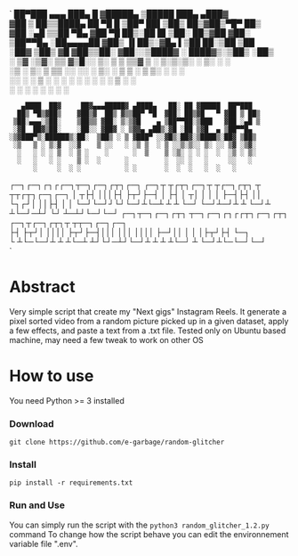 `
    ██▀███   ▄▄▄       ███▄    █ ▓█████▄  ▒█████   ███▄ ▄███▓   
   ▓██ ▒ ██▒▒████▄     ██ ▀█   █ ▒██▀ ██▌▒██▒  ██▒▓██▒▀█▀ ██▒   
   ▓██ ░▄█ ▒▒██  ▀█▄  ▓██  ▀█ ██▒░██   █▌▒██░  ██▒▓██    ▓██░  
   ▒██▀▀█▄  ░██▄▄▄▄██ ▓██▒  ▐▌██▒░▓█▄   ▌▒██   ██░▒██    ▒██   
   ░██▓ ▒██▒ ▓█   ▓██▒▒██░   ▓██░░▒████▓ ░ ████▓▒░▒██▒   ░██▒   
   ░ ▒▓ ░▒▓░ ▒▒   ▓▒█░░ ▒░   ▒ ▒  ▒▒▓  ▒ ░ ▒░▒░▒░ ░ ▒░   ░  ░   
     ░▒ ░ ▒░  ▒   ▒▒ ░░ ░░   ░ ▒░ ░ ▒  ▒   ░ ▒ ▒░ ░  ░      ░   
     ░░   ░   ░   ▒      ░   ░ ░  ░ ░  ░ ░ ░ ░ ▒  ░      ░     
      ░           ░  ░         ░    ░        ░ ░         ░     

       ▄████  ██▓     ██▓▄▄▄█████▓ ▄████▄   ██░ ██ ▓█████  ██▀███  
      ██▒ ▀█▒▓██▒    ▓██▒▓  ██▒ ▓▒▒██▀ ▀█  ▓██░ ██▒▓█   ▀ ▓██ ▒ ██▒
     ▒██░▄▄▄░▒██░    ▒██▒▒ ▓██░ ▒░▒▓█    ▄ ▒██▀▀██░▒███   ▓██ ░▄█ ▒
     ░▓█  ██▓▒██░    ░██░░ ▓██▓ ░ ▒▓▓▄ ▄██▒░▓█ ░██ ▒▓█  ▄ ▒██▀▀█▄  
    ░▒▓███▀▒░██████▒░██░  ▒██▒ ░ ▒ ▓███▀ ░░▓█▒░██▓░▒████▒░██▓ ▒██▒
     ░▒   ▒ ░ ▒░▓  ░░▓    ▒ ░░   ░ ░▒ ▒  ░ ▒ ░░▒░▒░░ ▒░ ░░ ▒▓ ░▒▓░
      ░   ░ ░ ░ ▒  ░ ▒ ░    ░      ░  ▒    ▒ ░▒░ ░ ░ ░  ░  ░▒ ░ ▒░
      ░   ░   ░ ░    ▒ ░  ░      ░         ░  ░░ ░   ░     ░░   ░ 
          ░     ░  ░ ░           ░ ░       ░  ░  ░   ░  ░   ░     

   ┌─┐┌─┐┌┐┌┌─┐┬─┐┌─┐┌┬┐┌─┐  ┌─┐┬  ┬┌┬┐┌─┐┬ ┬┌─┐┌┬┐  ┬  ┬┬┌┬┐┌─┐┌─┐
   │ ┬├┤ │││├┤ ├┬┘├─┤ │ ├┤   │ ┬│  │ │ │  ├─┤├┤  ││  └┐┌┘│ ││├┤ │ │
   └─┘└─┘┘└┘└─┘┴└─┴ ┴ ┴ └─┘  └─┘┴─┘┴ ┴ └─┘┴ ┴└─┘─┴┘   └┘ ┴─┴┘└─┘└─┘
   ┌─┐┬─┐┌─┐┌┬┐  ┬─┐┌─┐┌┐┌┌┬┐┌─┐┌┬┐  ┌─┐┬┌─┐┌┬┐┬ ┬┬─┐┌─┐┌─┐  
   ├┤ ├┬┘│ ││││  ├┬┘├─┤│││ │││ ││││  ├─┘││   │ │ │├┬┘├┤ └─┐  
   └  ┴└─└─┘┴ ┴  ┴└─┴ ┴┘└┘─┴┘└─┘┴ ┴  ┴  ┴└─┘ ┴ └─┘┴└─└─┘└─┘  
`
# Abstract

Very simple script that create my "Next gigs" Instagram Reels. It generate a pixel sorted video from a random picture picked up in a given dataset, apply a few effects, and paste a text from a .txt file.
Tested only on Ubuntu based machine, may need a few tweak to work on other OS

# How to use
You need Python >= 3 installed

### Download

`git clone https://github.com/e-garbage/random-glitcher `

### Install

`pip install -r requirements.txt`

### Run and Use

You can simply run the script with the `python3 random_glitcher_1.2.py` command 
To change how the script behave you can edit the environnement variable file ".env".

